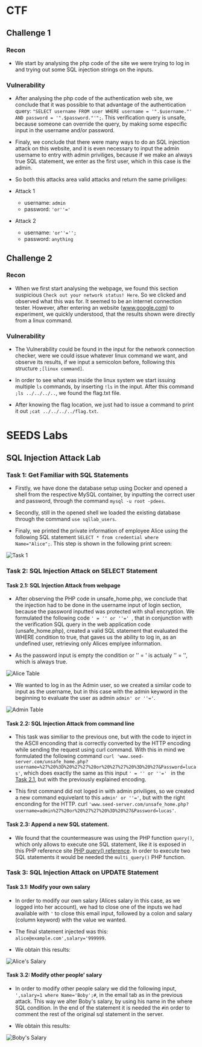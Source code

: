 # CTF

## Challenge 1

### Recon

- We start by analysing the php code of the site we were trying to log in and trying out some SQL injection strings on the inputs.

### Vulnerability

- After analysing the php code of the authentication web site, we conclude that it was possible to that advantage of the authentication query: `"SELECT username FROM user WHERE username = '".$username."' AND password = '".$password."'";`. This verification query is unsafe, because someone can override the query, by making some especific input in the username and/or password.

- Finaly, we conclude that there were many ways to do an SQL injection attack on this website, and it is even necessary to input the admin username to entry with admin priviliges, because if we make an always true SQL statement, we enter as the first user, which in this case is the admin.

- So both this attacks area valid attacks and return the same priviliges:

- Attack 1
    - username: `admin`
    - password: `'or''='`

- Attack 2
    - username: `'or''='';`
    - password: `anything`

## Challenge 2

### Recon

- When we first start analysing the webpage, we found this section suspicious `Check out your network status! Here`. So we clicked and observed what this was for. It seemed to be an internet connection tester. However, after entering an website (www.google.com) to experiment, we quickly understood, that the results shown were directly from a linux command.

### Vulnerability

- The Vulnerability could be found in the input for the network connection checker, were we could issue whatever linux command we want, and observe its results, if we input a semicolon before, following this structure `;[linux command]`.

- In order to see what was inside the linux system we start issuing multiple `ls` commands, by inserting `!ls` in the input. After this command `;ls ../../../..`, we found the flag.txt file.

- After knowing the flag location, we just had to issue a command to print it out `;cat ../../../../flag.txt`.

# SEEDS Labs

## SQL Injection Attack Lab

### Task 1: Get Familiar with SQL Statements

- Firstly, we have done the database setup using Docker and opened a shell from the respective MySQL container, by inputting the correct user and password, through the command `mysql -u root -pdees`.

- Secondly, still in the opened shell we loaded the existing database through the command `use sqllab_users`.

- Finaly, we printed the private information of employee Alice using the following SQL statement `SELECT * from credential where Name="Alice";`. This step is shown in the following print screen:

![Task 1](images/unknown.png "Task 1: selected Alice information from database")

### Task 2: SQL Injection Attack on SELECT Statement

#### Task 2.1: SQL Injection Attack from webpage

- After observing the PHP code in unsafe_home.php, we conclude that the injection had to be done in the username input of login section, because the password inputted was protected with sha1 encryption. We formulated the following code `' = '' or ''=' `, that in conjunction with the verification SQL query in the web application code (unsafe_home.php), created a valid SQL statement that evaluated the WHERE condition to true, that gaves us the ability to log in, as an undefined user, retrieving only Alices emplyee information.

- As the password input is empty the condition or '' = ' is actualy '' = '', which is always true.

![Alice Table](images/alice_table.png "Alice Table")

- We wanted to log in as the Admin user, so we created a similar code to input as the username, but in this case with the admin keyword in the beginning to evaluate the user as admin `admin' or ''='`.

![Admin Table](images/admin_table.png "Admin Table")

#### Task 2.2: SQL Injection Attack from command line

- This task was similiar to the previous one, but with the code to inject in the ASCII enconding that is correctly converted by the HTTP encoding while sending the request using curl command. With this in mind we formulated the following command `curl 'www.seed-server.com/unsafe_home.php?username=%27%20%3D%20%27%27%20or%20%27%27%20%3D%20%27&Password=lucas'`, which does exactly the same as this input `' = '' or ''=' ` in the [Task 2.1](#task-21-sql-injection-attack-from-webpage), but with the previously explained encoding. 

- This first command did not loged in with admin priviliges, so we created a new command equivelant to this `admin' or ''='`, but with the right enconding for the HTTP. curl `'www.seed-server.com/unsafe_home.php?username=admin%27%20or%20%27%27%20%3D%20%27&Password=lucas'`.

#### Task 2.3: Append a new SQL statement.

- We found that the countermeasure was using the PHP function `query()`, which only allows to execute one SQL statement, like it is exposed in this PHP reference site [PHP query() reference](https://www.php.net/manual/en/mysqli.query.php). In order to execute two SQL statements it would be needed the `multi_query()` PHP function.

### Task 3: SQL Injection Attack on UPDATE Statement

#### Task 3.1: Modify your own salary

- In order to modify our own salary (Alices salary in this case, as we logged into her account), we had to close one of the inputs we had available with `'` to close this email input, followed by a colon and salary (column keyword) with the value we wanted.

- The final statement injected was this: `alice@example.com',salary='999999`.

- We obtain this results:

![Alice's Salary](images/alice_salary.png "Alice's Salary")

#### Task 3.2: Modify other people’ salary

- In order to modify other people salary we did the following input, `',salary=1 where Name='Boby';#`, in the email tab as in the previous attack. This way we alter Boby's salary, by using his name in the where SQL condition. In the end of the statement it is needed the `#`in order to comment the rest of the original sql statement in the server.

- We obtain this results:

![Boby's Salary](images/boby_salary.png "Boby's Salary")
